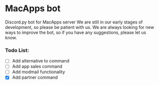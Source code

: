 # MacApps bot
 Discord.py bot for MacApps server
 We are still in our early stages of development, so please be patient with us.
 We are always looking for new ways to improve the bot, so if you have any suggestions, please let us know.


### Todo List:
- [ ] Add alternative to command
- [ ] Add app sales command
- [ ] Add modmail functionality
- [x] Add partner command